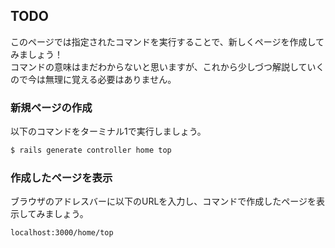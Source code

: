 ## TODO
このページでは指定されたコマンドを実行することで、新しくページを作成してみましょう！  
コマンドの意味はまだわからないと思いますが、これから少しづつ解説していくので今は無理に覚える必要はありません。

### 新規ページの作成
以下のコマンドをターミナル1で実行しましょう。
```sh
$ rails generate controller home top
```

### 作成したページを表示
ブラウザのアドレスバーに以下のURLを入力し、コマンドで作成したページを表示してみましょう。
```txt
localhost:3000/home/top
```
